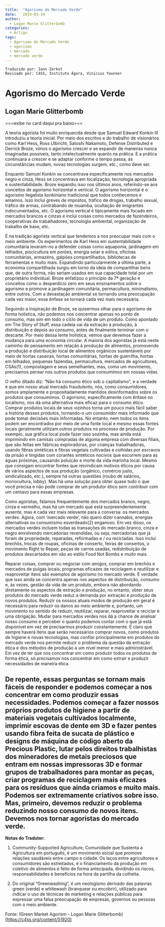 ```yaml
---
title:  "Agorismo do Mercado Verde"
date:   2019-03-19
author:
  - Logan Marie Glitterbomb
categories:
  - Artigo
tags:
  - Agorismo do Mercado Verde  
  - agorismo
  - mercado
  - mercado verde
---
```

```
Traduzido por: Iann Zorkot
Revisado por: C4SS, Instituto Ágora, Vinicius Yaunner
```

# Agorismo do Mercado Verde
## Logan Marie Glitterbomb

===exibe no card daqui pra baixo===

A teoria agorista foi muito enriquecida desde que Samuel Edward Konkin III introduziu a teoria inicial. Por meio dos escritos e do trabalho de visionários como Karl Hess, Ross Ulbricht, Satoshi Nakamoto, Defense Distributed e Derrick Broze, vimos o agorismo crescer e se expandir de maneiras nunca imaginadas possíveis, tanto intelectualmente quanto na prática. E a prática continuará a crescer e se adaptar conforme o tempo passa, as circunstâncias mudam, novas tecnologias surgem, etc., como deve ser.

Enquanto Samuel Konkin se concentrava especificamente nos mercados negro e cinza, Hess se concentrava em localização, tecnologia apropriada e sustentabilidade. Broze expandiu isso nos últimos anos, referindo-se aos conceitos de agorismo horizontal e vertical. O agorismo horizontal é o agorismo ilegalista konkiniano tradicional que todos conhecemos e amamos. Isso inclui greves de impostos, tráfico de drogas, trabalho sexual, tráfico de armas, contrabando de muamba, ocultação de imigrantes indocumentados, etc. O agorismo vertical é tipicamente mais focado em mercados brancos e cinzas e inclui coisas como mercados de fazendeiros, cooperativas de trabalhadores, tecnologia ambiental, organização de trabalho de base, etc.

É na tradição agorista vertical que tendemos a nos preocupar mais com o meio ambiente. Os experimentos de Karl Hess em sustentabilidade comunitária levaram-no a defender coisas como aquaponia, jardinagem em telhados, piscicultura em porões, energia solar e eólica, oficinas comunitárias, armazéns, galpões compartilhados, bibliotecas de ferramentas e muito mais. Expandindo particularmente a última parte, a economia compartilhada surgiu em torno da ideia de compartilhar bens que, de outra forma, não seriam usados em sua capacidade total por um proprietário individual. Broze enfatizou o princípio da 7ª geração e conceitos como o desperdício zero em seus ensinamentos sobre o agorismo e promove a jardinagem comunitária, permacultura, minimalismo, entre outros. Com a devastação ambiental se tornando uma preocupação cada vez maior, essa ênfase se tornará cada vez mais necessária.

Seguindo a inspiração de Broze, se quisermos olhar para o agorismo de forma holística, não podemos nos concentrar apenas no ponto de consumo, mas sim em todo o ciclo de vida de um produto. Como apontado em The Story of Stuff, essa cadeia vai da extração à produção, à distribuição e depois ao consumo, antes de finalmente terminar com o descarte. Por meio dessa lente holística, vemos que devemos fazer a mudança para uma economia circular. A maioria dos agoristas já está neste caminho de pensamento em relação à produção de alimentos, promovendo a produção e distribuição local de alimentos orgânicos sustentáveis por meio de hortas caseiras, hortas comunitárias, hortas de guerrilha, hortas em telhados, pequenas fazendas, permacultura, mercados de agricultores, CSAs(1), compostagem e seus semelhantes, mas, como um movimento, precisamos pensar nos outros produtos que consumimos em nossas vidas.

O velho ditado diz: “Não há consumo ético sob o capitalismo”, e a verdade é que em nosso atual mercado fraudulento, nós, como consumidores, somos amplamente e propositadamente mantidos desinformados sobre os produtos que consumimos. O agorismo, especificamente com ênfase no localismo, nos dá uma alternativa mais eficaz para o consumo ético. Comprar produtos locais de seus vizinhos torna um pouco mais fácil saber a história desses produtos, tornando-o um consumidor mais informado que pode tomar decisões mais informadas. No entanto, nem todos os itens podem ser encontrados por meio de uma fonte local e mesmo essas fontes locais geralmente utilizam outros produtos no processo de produção. Por exemplo, sua gráfica local pode fazer isso sozinha, mas ainda está imprimindo em camisas compradas de alguma empresa com diversas filiais, que são feitas em fábricas exploradoras, por crianças trabalhadoras, usando fibras sintéticas e fibras vegetais cultivadas e colhidas por escravos da prisão e tingidas com corantes sintéticos nocivos que escorrem para as águas próximas, causando poluição e morte da vida marinha local. Mesmo que consigam encontrar fontes que reivindicam motivos éticos por causa de vários aspectos de sua produção (orgânico, comércio justo, sindicalizado, etc.), sempre há outras questões (roubo de salários, monocultura, lobby). Mas há uma solução para obter quase tudo o que você precisa e não pode comprar de um produtor ético sem contribuir com um centavo para essas empresas.

Como agoristas, falamos frequentemente dos mercados branco, negro, cinza e vermelho, mas há um mercado que está surpreendentemente ausente, mas é cada vez mais relevante para a conversa: os mercados verdes. Agora, com ‘mercado verde’, não quero dizer cannabis, energias alternativas ou consumismo esverdeado(2) enganoso. Em vez disso, os mercados verdes incluem todas as transações do mercado branco, cinza e negro envolvendo mercadorias revendidas, ou seja, mercadorias que já foram de propriedade, reparadas, reformadas e / ou recicladas. Isso inclui brechós, trocas de roupas, oficinas de conserto, feiras de consertos, o movimento Right to Repair, peças de carros usadas, redistribuição de produtos descartados em vão ao estilo Food Not Bombs e muito mais.

Reparar coisas, comprar ou negociar com amigos, comprar em brechós e mercados de pulgas locais, programas eficazes de reciclagem e reutilizar e reaproveitar itens são exemplos de agorismo no mercado verde. É verdade que isso ainda se concentra apenas nos aspectos de distribuição, consumo e, às vezes, gestão da vida de um produto, embora não abordando diretamente os aspectos de extração e produção, no entanto, obter seus produtos do mercado verde reduz a demanda por extração e produção de novos produtos. Reduzir os nossos atuais modos de produção em geral é necessário para reduzir os danos ao meio ambiente e, portanto, um movimento no sentido de reduzir, reutilizar, reparar, reaproveitar e reciclar é uma obrigação. Mudar para mercados verdes nos dá a chance de analisar nosso consumo e perceber o quanto podemos contar com o que já está disponível em vez de precisarmos produzir constantemente. É claro que sempre haverá itens que serão necessários comprar novos, como produtos de higiene e novas tecnologias, mas confiar principalmente em produtos do mercado verde nos permite reduzir o problema da questão da extração ética e dos métodos de produção a um nível menor e mais administrável. Em vez de ter que nos concentrar em como produzir todos os produtos de forma ética, só precisamos nos concentrar em como extrair e produzir necessidades de maneira ética.

De repente, essas perguntas se tornam mais fáceis de responder e podemos começar a nos concentrar em como produzir essas necessidades. Podemos começar a fazer nossos próprios produtos de higiene a partir de materiais vegetais cultivados localmente, imprimir escovas de dente em 3D e fazer pentes usando fibra feita de sucata de plástico e designs de máquina de código aberto da Precious Plastic, lutar pelos direitos trabalhistas dos mineradores de metais preciosos que entram em nossas impressoras 3D e formar grupos de trabalhadores para montar as peças, criar programas de reciclagem mais eficazes para os resíduos que ainda criamos e muito mais. Podemos ser extremamente criativos sobre isso. Mas, primeiro, devemos reduzir o problema reduzindo nosso consumo de novos itens. Devemos nos tornar agoristas do mercado verde.
---
**Notas do Tradutor:**

1. Community-Supported Agriculture, Comunidade que Sustenta a Agricultura em português, é um movimento social que promove relações saudáveis entre campo e cidade. Os laços entre agricultores e consumidores são estreitados, e o financiamento da produção em coletivo de alimentos é feito de forma antecipada, dividindo os riscos, responsabilidades e benefícios na hora da partilha da colheita.

2. Do original “Greenwashing”, é um neologismo derivado das palavras green (verde) e whitewash (branquear ou encobrir), utilizado para indicar o uso de técnicas de marketing e relações públicas para expressar uma falsa preocupação de empresas, governos ou pessoas com o meio ambiente.


Fonte: (Green Market Agorism - Logan Marie Glitterbomb)[https://c4ss.org/content/51920]